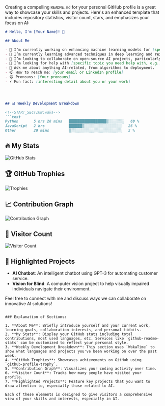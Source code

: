Creating a compelling `README.md` for your personal GitHub profile is a great way to showcase your skills and projects. Here's an enhanced template that includes repository statistics, visitor count, stars, and emphasizes your focus on AI:

```markdown
# Hello, I'm [Your Name]! 👋

## About Me

- 🔭 I’m currently working on enhancing machine learning models for [specific application or project].
- 🌱 I’m currently learning advanced techniques in deep learning and reinforcement learning.
- 👯 I’m looking to collaborate on open-source AI projects, particularly those focused on [specific interests, e.g., natural language processing, computer vision].
- 🤔 I’m looking for help with [specific topic you need help with, e.g., optimizing neural networks].
- 💬 Ask me about anything AI-related, from algorithms to deployment.
- 📫 How to reach me: [your email or LinkedIn profile]
- 😄 Pronouns: [Your pronouns]
- ⚡ Fun fact: [interesting detail about you or your work]




## 📊 Weekly Development Breakdown

<!--START_SECTION:waka-->
```text
Python       5 hrs 20 mins   █████████████████▒░░░░░░░   69 % 
JavaScript   2 hrs           ██████▒░░░░░░░░░░░░░░░░░   26 % 
Other        20 mins         ▒░░░░░░░░░░░░░░░░░░░░░░░   5 %
```
<!--END_SECTION:waka-->
## 🔥 My Stats

![GitHub Stats](https://github-readme-stats.vercel.app/api?username=ksjpswaroop&show_icons=true&theme=radical)

## 🏆 GitHub Trophies

![Trophies](https://github-profile-trophy.vercel.app/?username=ksjpswaroop&theme=nord&no-frame=true)

## 📈 Contribution Graph

![Contribution Graph](https://activity-graph.herokuapp.com/graph?username=ksjpswaroop&theme=react-dark)

## 👀 Visitor Count

![Visitor Count](https://profile-counter.glitch.me/ksjpswaroop/count.svg)

## 🌟 Highlighted Projects

- **AI Chatbot**: An intelligent chatbot using GPT-3 for automating customer service.
- **Vision for Blind**: A computer vision project to help visually impaired individuals navigate their environment.

Feel free to connect with me and discuss ways we can collaborate on innovative AI solutions!
```

### Explanation of Sections:

1. **About Me**: Briefly introduce yourself and your current work, learning goals, collaboration interests, and personal tidbits.
2. **My Stats**: Display your GitHub stats including total contributions, most used languages, etc. Services like `github-readme-stats` can be customized to reflect your personal style.
3. **Weekly Development Breakdown**: This section uses `WakaTime` to show what languages and projects you've been working on over the past week.
4. **GitHub Trophies**: Showcases achievements on GitHub using `github-profile-trophy`.
5. **Contribution Graph**: Visualizes your coding activity over time.
6. **Visitor Count**: Tracks how many people have visited your profile.
7. **Highlighted Projects**: Feature key projects that you want to draw attention to, especially those related to AI.

Each of these elements is designed to give visitors a comprehensive view of your skills and interests, especially in AI.
